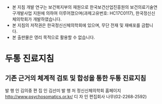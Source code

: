 - 본 지침 개발 연구는 보건복지부의 재원으로 한국보건산업진흥원의 보건의료기술연구개발사업 지원에 의하여 이루어졌으며(과제고유번호: HC17C0117), 한국정신신체의학회가 개발하였습니다.
- 본 지침의 저작권은 한국정신신체의학회에 있으며, 무단 전재 및 재배포를 금합니다.
- 본 출판물은 영리 목적으로 활용할 수 없습니다.

# 두통 진료지침

## 기존 근거의 체계적 검토 및 합성을 통한 두통 진료지침

발 행 인 김의중
편 집 인 김선미
발 행 처 정신신체의학회
홈페이지 http://www.psychosomatics.or.kr/
디 자 인 편집회사 나무(02-2268-2592)